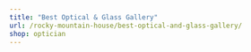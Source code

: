 ```yaml
---
title: "Best Optical & Glass Gallery"
url: /rocky-mountain-house/best-optical-and-glass-gallery/
shop: optician
---
```

